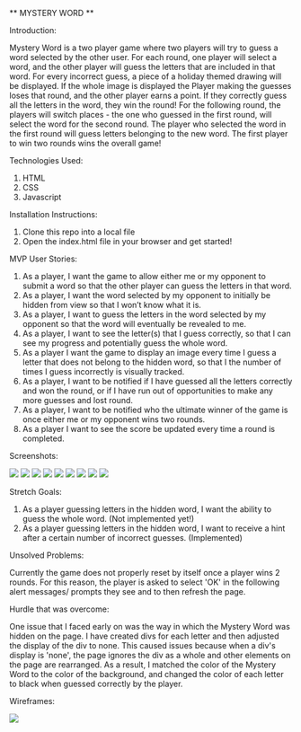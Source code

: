 ** MYSTERY WORD **
<img scr="snowman.gif">


Introduction:

Mystery Word is a two player game where two players will try to guess a word selected by the other user. For each round, one player will select a word, and the other player will guess the letters that are included in that word. For every incorrect guess, a piece of a holiday themed drawing will be displayed. If the whole image is displayed the Player making the guesses loses that round, and the other player earns a point. If they correctly guess all the letters in the word, they win the round! For the following round, the players will switch places - the one who guessed in the first round, will select the word for the second round. The player who selected the word in the first round will guess letters belonging to the new word. The first player to win two rounds wins the overall game! 


Technologies Used: 

1. HTML
2. CSS
3. Javascript


Installation Instructions: 

1. Clone this repo into a local file 
2. Open the index.html file in your browser and get started! 


MVP User Stories: 

1. As a player, I want the game to allow either me or my opponent to submit a word so that the other player can guess the letters in that word.  
2. As a player, I want the word selected by my opponent to initially be hidden from view so that I won’t know what it is. 
3. As a player, I want to guess the letters in the word selected by my opponent so that the word will eventually be revealed to me.
4. As a player, I want to see the letter(s) that I guess correctly, so that I can see my progress and potentially guess the whole word. 
5. As a player I want the game to display an image every time I guess a letter that does not belong to the hidden word, so that I the number of times I guess incorrectly is visually tracked.
6. As a player, I want to be notified if I have guessed all the letters correctly and won the round, or if I have run out of opportunities to make any more guesses and lost round. 
7. As a player, I want to be notified who the ultimate winner of the game is once either me or my opponent wins two rounds. 
8. As a player I want to see the score be updated every time a round is completed.

Screenshots: 

<img src="first prompt answer.png">

<img src="hint prompt answer.png">

<img src="first alert.png">

<img src="guesses.png">

<img src="wrong guess alert.png">

<img src="hintDisplayed.png">

<img src="losingRound.png">

<img src="winningRound.png">

<img src="gameOver.png">


Stretch Goals: 

1. As a player guessing letters in the hidden word, I want the ability to guess the whole word. (Not implemented yet!)
2. As a player guessing letters in the hidden word, I want to receive a hint after a certain number of incorrect guesses. (Implemented)


Unsolved Problems: 

Currently the game does not properly reset by itself once a player wins 2 rounds. For this reason, the player is asked to select 'OK' in the following alert messages/ prompts they see and to then refresh the page.


Hurdle that was overcome: 

One issue that I faced early on was the way in which the Mystery Word was hidden on the page. I have created divs for each letter and then adjusted the display of the div to none. This caused issues because when a div's display is 'none', the page ignores the div as a whole and other elements on the page are rearranged. As a result, I matched the color of the Mystery Word to the color of the background, and changed the color of each letter to black when guessed correctly by the player. 

Wireframes: 

<img src="project1_wireframe2.png">

